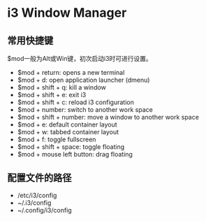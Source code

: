 # i3 Window Manager

## 常用快捷键
$mod一般为Alt或Win键，初次启动i3时可进行设置。
* $mod + return: opens a new terminal
* $mod + d: open application launcher (dmenu)
* $mod + shift + q: kill a window
* $mod + shift + e: exit i3
* $mod + shift + c: reload i3 configuration
* $mod + number: switch to another work space
* $mod + shift + number: move a window to another work space
* $mod + e: default container layout
* $mod + w: tabbed container layout
* $mod + f: toggle fullscreen
* $mod + shift + space: toggle floating
* $mod + mouse left button: drag floating

## 配置文件的路径

* /etc/i3/config
* ~/.i3/config
* ~/.config/i3/config
